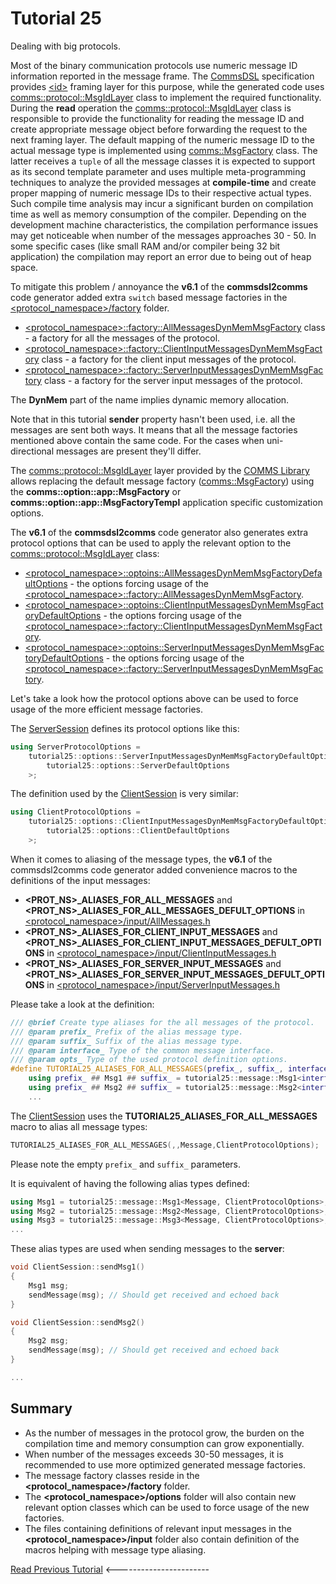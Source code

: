 # Tutorial 25
Dealing with big protocols.

Most of the binary communication protocols use numeric message ID information reported in the
message frame. The [CommsDSL](https://github.com/commschamp/CommsDSL-Specification) specification
provides [&lt;id&gt;](https://commschamp.github.io/commsdsl_spec/#frames-id) framing layer for this purpose, while the generated code uses
[comms::protocol::MsgIdLayer](https://commschamp.github.io/comms_doc/classcomms_1_1protocol_1_1MsgIdLayer.html) class
to implement the required functionality. During the **read** operation the
[comms::protocol::MsgIdLayer](https://commschamp.github.io/comms_doc/classcomms_1_1protocol_1_1MsgIdLayer.html) class
is responsible to provide the functionality for reading the message ID and create appropriate message object before forwarding
the request to the next framing layer. The
default mapping of the numeric message ID to the actual message type is implemented using
[comms::MsgFactory](https://commschamp.github.io/comms_doc/classcomms_1_1MsgFactory.html) class.
The latter receives a `tuple` of all the message classes it is expected to support as its second template parameter
and uses multiple meta-programming techniques to analyze the provided messages at **compile-time** and
create proper mapping of numeric message IDs to their respective actual types. Such compile time analysis may incur
a significant burden on compilation time as well as memory consumption of the compiler. Depending on the
development machine characteristics, the compilation performance issues may get noticeable when number of the
messages approaches 30 - 50. In some specific cases (like small RAM and/or compiler being 32 bit application)
the compilation may report an error due to being out of heap space.

To mitigate this problem / annoyance the **v6.1** of the **commsdsl2comms** code generator added extra `switch`
based message factories in the [&lt;protocol_namespace&gt;/factory](include/tutorial25/factory) folder.

- [&lt;protocol_namespace&gt;::<zero-width space>factory::AllMessagesDynMemMsgFactory](include/tutorial25/factory/AllMessagesDynMemMsgFactory.h) class -
  a factory for all the messages of the protocol.
- [&lt;protocol_namespace&gt;::<zero-width space>factory::ClientInputMessagesDynMemMsgFactory](include/tutorial25/factory/ClientInputMessagesDynMemMsgFactory.h) class -
  a factory for the client input messages of the protocol.
- [&lt;protocol_namespace&gt;::<zero-width space>factory::ServerInputMessagesDynMemMsgFactory](include/tutorial25/factory/ServerInputMessagesDynMemMsgFactory.h) class -
  a factory for the server input messages of the protocol.

The **DynMem** part of the name implies dynamic memory allocation.

Note that in this tutorial **sender** property hasn't been used, i.e. all the messages are sent both ways. It means that all the message factories
mentioned above contain the same code. For the cases when uni-directional messages are present they'll differ.

The [comms::protocol::MsgIdLayer](https://commschamp.github.io/comms_doc/classcomms_1_1protocol_1_1MsgIdLayer.html) layer provided by the
[COMMS Library](https://github.com/commschamp/comms) allows replacing the default message factory
([comms::MsgFactory](https://commschamp.github.io/comms_doc/classcomms_1_1MsgFactory.html))
using the **comms::option::app::MsgFactory** or **comms::option::app::MsgFactoryTempl** application specific customization options.

The **v6.1** of the **commsdsl2comms** code generator also generates extra protocol options that can be used to apply the relevant
option to the [comms::protocol::MsgIdLayer](https://commschamp.github.io/comms_doc/classcomms_1_1protocol_1_1MsgIdLayer.html) class:

- [&lt;protocol_namespace&gt;::optoins::AllMessagesDynMemMsgFactoryDefaultOptions](include/tutorial25/options/AllMessagesDynMemMsgFactoryDefaultOptions.h) - the options forcing usage
  of the [&lt;protocol_namespace&gt;::<zero-width space>factory::AllMessagesDynMemMsgFactory](include/tutorial25/factory/AllMessagesDynMemMsgFactory.h).
- [&lt;protocol_namespace&gt;::optoins::ClientInputMessagesDynMemMsgFactoryDefaultOptions](include/tutorial25/options/ClientInputMessagesDynMemMsgFactoryDefaultOptions.h) -
  the options forcing usage of the [&lt;protocol_namespace&gt;::<zero-width space>factory::ClientInputMessagesDynMemMsgFactory](include/tutorial25/factory/ClientInputMessagesDynMemMsgFactory.h).
- [&lt;protocol_namespace&gt;::optoins::ServerInputMessagesDynMemMsgFactoryDefaultOptions](include/tutorial25/options/ServerInputMessagesDynMemMsgFactoryDefaultOptions.h) -
  the options forcing usage of the [&lt;protocol_namespace&gt;::<zero-width space>factory::ServerInputMessagesDynMemMsgFactory](include/tutorial25/factory/ServerInputMessagesDynMemMsgFactory.h).

Let's take a look how the protocol options above can be used to force usage of the more efficient message factories.

The [ServerSession](src/ServerSession.h) defines its protocol options like this:
```cpp
using ServerProtocolOptions =
    tutorial25::options::ServerInputMessagesDynMemMsgFactoryDefaultOptionsT<
        tutorial25::options::ServerDefaultOptions
    >;
```

The definition used by the [ClientSession](src/ClientSession.h) is very similar:
```cpp
using ClientProtocolOptions =
    tutorial25::options::ClientInputMessagesDynMemMsgFactoryDefaultOptionsT<
        tutorial25::options::ClientDefaultOptions
    >;
```

When it comes to aliasing of the message types, the **v6.1** of the commsdsl2comms code generator added
convenience macros to the definitions of the input messages:

- **&lt;PROT_NS&gt;_ALIASES_FOR_ALL_MESSAGES** and **&lt;PROT_NS&gt;_ALIASES_FOR_ALL_MESSAGES_DEFULT_OPTIONS** in
  [&lt;protocol_namespace&gt;/input/AllMessages.h](include/tutorial25/input/AllMessages.h)
- **&lt;PROT_NS&gt;_ALIASES_FOR_CLIENT_INPUT_MESSAGES** and **&lt;PROT_NS&gt;_ALIASES_FOR_CLIENT_INPUT_MESSAGES_DEFULT_OPTIONS** in
  [&lt;protocol_namespace&gt;/input/ClientInputMessages.h](include/tutorial25/input/ClientInputMessages.h)
- **&lt;PROT_NS&gt;_ALIASES_FOR_SERVER_INPUT_MESSAGES** and **&lt;PROT_NS&gt;_ALIASES_FOR_SERVER_INPUT_MESSAGES_DEFULT_OPTIONS** in
  [&lt;protocol_namespace&gt;/input/ServerInputMessages.h](include/tutorial25/input/ServerInputMessages.h)

Please take a look at the definition:
```cpp
/// @brief Create type aliases for the all messages of the protocol.
/// @param prefix_ Prefix of the alias message type.
/// @param suffix_ Suffix of the alias message type.
/// @param interface_ Type of the common message interface.
/// @param opts_ Type of the used protocol definition options.
#define TUTORIAL25_ALIASES_FOR_ALL_MESSAGES(prefix_, suffix_, interface_, opts_) \
    using prefix_ ## Msg1 ## suffix_ = tutorial25::message::Msg1<interface_, opts_>; \
    using prefix_ ## Msg2 ## suffix_ = tutorial25::message::Msg2<interface_, opts_>; \
    ...
```

The [ClientSession](src/ClientSession.h) uses the **TUTORIAL25_ALIASES_FOR_ALL_MESSAGES** macro to alias all message types:
```cpp
TUTORIAL25_ALIASES_FOR_ALL_MESSAGES(,,Message,ClientProtocolOptions);
```

Please note the empty `prefix_` and `suffix_` parameters.

It is equivalent of having the following alias types defined:
```cpp
using Msg1 = tutorial25::message::Msg1<Message, ClientProtocolOptions>;
using Msg2 = tutorial25::message::Msg2<Message, ClientProtocolOptions>;
using Msg3 = tutorial25::message::Msg3<Message, ClientProtocolOptions>;
...
```

These alias types are used when sending messages to the **server**:
```cpp
void ClientSession::sendMsg1()
{
    Msg1 msg;
    sendMessage(msg); // Should get received and echoed back
}

void ClientSession::sendMsg2()
{
    Msg2 msg;
    sendMessage(msg); // Should get received and echoed back
}

...
```

## Summary

- As the number of messages in the protocol grow, the burden on the compilation time and memory consumption can grow exponentially.
- When number of the messages exceeds 30-50 messages, it is recommended to use more optimized generated message factories.
- The message factory classes reside in the **&lt;protocol_namespace&gt;/factory** folder.
- The **&lt;protocol_namespace&gt;/options** folder will also contain new relevant option classes which can be used to
  force usage of the new factories.
- The files containing definitions of relevant input messages in the **&lt;protocol_namespace&gt;/input** folder also contain
  definition of the macros helping with message type aliasing.

[Read Previous Tutorial](../tutorial24) &lt;-----------------------
